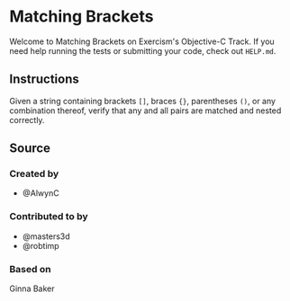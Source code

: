 # Matching Brackets

Welcome to Matching Brackets on Exercism's Objective-C Track.
If you need help running the tests or submitting your code, check out `HELP.md`.

## Instructions

Given a string containing brackets `[]`, braces `{}`, parentheses `()`,
or any combination thereof, verify that any and all pairs are matched
and nested correctly.

## Source

### Created by

- @AlwynC

### Contributed to by

- @masters3d
- @robtimp

### Based on

Ginna Baker